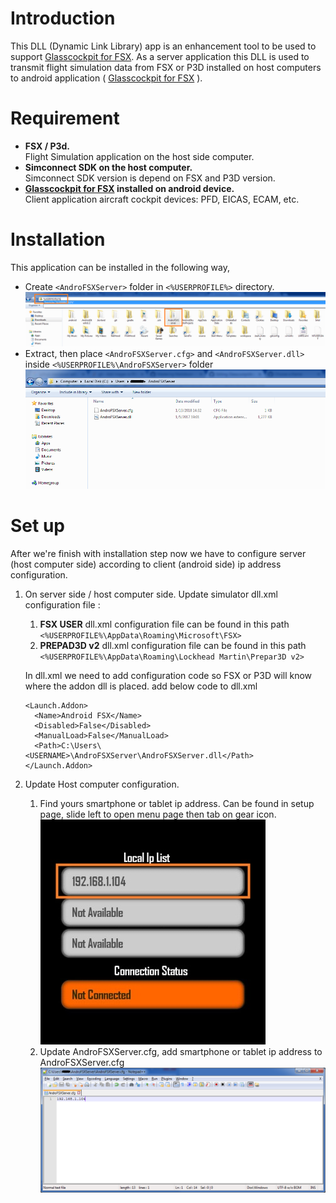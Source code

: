 # Introduction
This DLL (Dynamic Link Library) app is an enhancement tool to be used to support [Glasscockpit for FSX](https://play.google.com/store/apps/details?id=com.donotspeak.GlassCockpitFSX&hl=en). As a server application this DLL is used to transmit flight simulation data from FSX or P3D installed on host computers to android application ( [Glasscockpit for FSX](https://play.google.com/store/apps/details?id=com.donotspeak.GlassCockpitFSX&hl=en) ).

# Requirement
- **FSX / P3d.**   
Flight Simulation application on the host side computer.
- **Simconnect SDK on the host computer.**   
Simconnect SDK version is depend on FSX and P3D version.
- **[Glasscockpit for FSX](https://play.google.com/store/apps/details?id=com.donotspeak.GlassCockpitFSX&hl=en) installed on android device.**   
Client application aircraft cockpit devices: PFD, EICAS, ECAM, etc.

# Installation
This application can be installed in the following way,
- Create `<AndroFSXServer>` folder in `<%USERPROFILE%>` directory.   
![UserProfilePath](res/img/installation/UserProfilePath.png) 
- Extract, then place `<AndroFSXServer.cfg>` and `<AndroFSXServer.dll>` inside `<%USERPROFILE%\AndroFSXServer>` folder   
![InstallTarget](res/img/installation/InstallTarget.png) 
 
# Set up
After we're finish with installation step now we have to configure server (host computer side) according to client (android side) ip address configuration.
1. On server side / host computer side. Update simulator dll.xml configuration file :
   1. **FSX USER** dll.xml configuration file can be found in this path `<%USERPROFILE%\AppData\Roaming\Microsoft\FSX>`
   1. **PREPAD3D v2** dll.xml configuration file can be found in this path `<%USERPROFILE%\AppData\Roaming\Lockhead Martin\Prepar3D v2>`
   
   In dll.xml we need to add configuration code so FSX or P3D will know where the addon dll is placed. add below code to dll.xml   
   ```
   <Launch.Addon>
     <Name>Android FSX</Name>
     <Disabled>False</Disabled>
     <ManualLoad>False</ManualLoad>
     <Path>C:\Users\<USERNAME>\AndroFSXServer\AndroFSXServer.dll</Path>
   </Launch.Addon>
   ```   
1. Update Host computer configuration.
   1. Find yours smartphone or tablet ip address. Can be found in setup page, slide left to open menu page then tab on gear icon.   
   ![AndroidConfigStatus](res/img/set%20up/AndroidConfigStatus.jpg)
   1. Update AndroFSXServer.cfg, add smartphone or tablet ip address to AndroFSXServer.cfg   
   ![ConfigEdit](res/img/set%20up/ConfigEdit.png)
